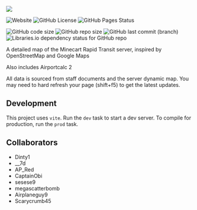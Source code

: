 ![](./media/map-light.png)

![Website](https://img.shields.io/website?url=https%3A%2F%2Fgithub.com%2FMRT-Map%2Fmap%2Fwiki&label=wiki)
![GitHub License](https://img.shields.io/github/license/MRT-Map/map)
![GitHub Pages Status](<https://img.shields.io/github/actions/workflow/status/MRT-Map/map/.github%2Fworkflows%2Fpages.yml?style=flat&label=build%20(pages)&link=https%3A%2F%2Fmrt-map.github.io/map>)

![GitHub code size](https://img.shields.io/github/languages/code-size/MRT-Map/map)
![GitHub repo size](https://img.shields.io/github/repo-size/MRT-Map/map)
![GitHub last commit (branch)](https://img.shields.io/github/last-commit/mrt-map/map/main)
![Libraries.io dependency status for GitHub repo](https://img.shields.io/librariesio/github/MRT-Map/map)

A detailed map of the Minecart Rapid Transit server, inspired by OpenStreetMap and Google Maps

Also includes Airportcalc 2

All data is sourced from staff documents and the server dynamic map. You may need to hard refresh your page (shift+f5) to get the latest updates.

## Development

This project uses `vite`. Run the `dev` task to start a dev server. To compile for production, run the `prod` task.

## Collaborators

- Dinty1
- \_\_7d
- AP_Red
- CaptainObi
- sesese9
- megascatterbomb
- Airplaneguy9
- Scarycrumb45
